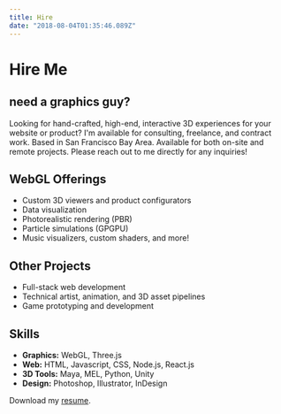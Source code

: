 ```yaml
---
title: Hire
date: "2018-08-04T01:35:46.089Z"
---
```


# Hire Me

## need a graphics guy?

Looking for hand-crafted, high-end, interactive 3D experiences for your website or product? I'm available for consulting, freelance, and contract work.
Based in San Francisco Bay Area.
Available for both on-site and remote projects.
Please reach out to me directly for any inquiries!

## WebGL Offerings

- Custom 3D viewers and product configurators
- Data visualization
- Photorealistic rendering (PBR)
- Particle simulations (GPGPU)
- Music visualizers, custom shaders, and more!

## Other Projects

- Full-stack web development
- Technical artist, animation, and 3D asset pipelines
- Game prototyping and development

## Skills

- **Graphics:** WebGL, Three.js
- **Web:** HTML, Javascript, CSS, Node.js, React.js
- **3D Tools:** Maya, MEL, Python, Unity
- **Design:** Photoshop, Illustrator, InDesign

Download my [resume](/jiarathanakul.pdf).

